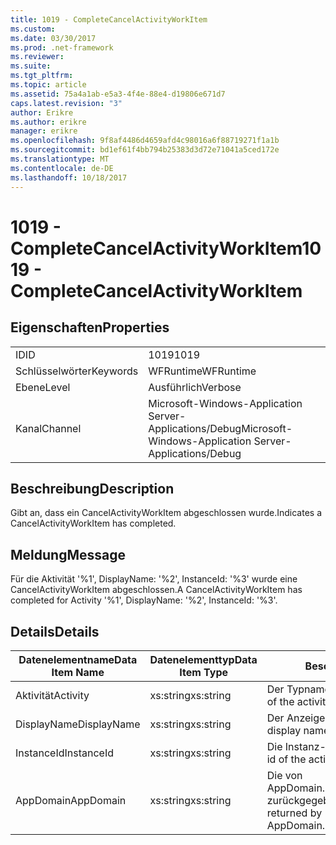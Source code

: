 ```yaml
---
title: 1019 - CompleteCancelActivityWorkItem
ms.custom: 
ms.date: 03/30/2017
ms.prod: .net-framework
ms.reviewer: 
ms.suite: 
ms.tgt_pltfrm: 
ms.topic: article
ms.assetid: 75a4a1ab-e5a3-4f4e-88e4-d19806e671d7
caps.latest.revision: "3"
author: Erikre
ms.author: erikre
manager: erikre
ms.openlocfilehash: 9f8af4486d4659afd4c98016a6f88719271f1a1b
ms.sourcegitcommit: bd1ef61f4bb794b25383d3d72e71041a5ced172e
ms.translationtype: MT
ms.contentlocale: de-DE
ms.lasthandoff: 10/18/2017
---
```

# <a name="1019---completecancelactivityworkitem"></a><span data-ttu-id="453b2-102">1019 - CompleteCancelActivityWorkItem</span><span class="sxs-lookup"><span data-stu-id="453b2-102">1019 - CompleteCancelActivityWorkItem</span></span>
## <a name="properties"></a><span data-ttu-id="453b2-103">Eigenschaften</span><span class="sxs-lookup"><span data-stu-id="453b2-103">Properties</span></span>  
  
|||  
|-|-|  
|<span data-ttu-id="453b2-104">ID</span><span class="sxs-lookup"><span data-stu-id="453b2-104">ID</span></span>|<span data-ttu-id="453b2-105">1019</span><span class="sxs-lookup"><span data-stu-id="453b2-105">1019</span></span>|  
|<span data-ttu-id="453b2-106">Schlüsselwörter</span><span class="sxs-lookup"><span data-stu-id="453b2-106">Keywords</span></span>|<span data-ttu-id="453b2-107">WFRuntime</span><span class="sxs-lookup"><span data-stu-id="453b2-107">WFRuntime</span></span>|  
|<span data-ttu-id="453b2-108">Ebene</span><span class="sxs-lookup"><span data-stu-id="453b2-108">Level</span></span>|<span data-ttu-id="453b2-109">Ausführlich</span><span class="sxs-lookup"><span data-stu-id="453b2-109">Verbose</span></span>|  
|<span data-ttu-id="453b2-110">Kanal</span><span class="sxs-lookup"><span data-stu-id="453b2-110">Channel</span></span>|<span data-ttu-id="453b2-111">Microsoft-Windows-Application Server-Applications/Debug</span><span class="sxs-lookup"><span data-stu-id="453b2-111">Microsoft-Windows-Application Server-Applications/Debug</span></span>|  
  
## <a name="description"></a><span data-ttu-id="453b2-112">Beschreibung</span><span class="sxs-lookup"><span data-stu-id="453b2-112">Description</span></span>  
 <span data-ttu-id="453b2-113">Gibt an, dass ein CancelActivityWorkItem abgeschlossen wurde.</span><span class="sxs-lookup"><span data-stu-id="453b2-113">Indicates a CancelActivityWorkItem has completed.</span></span>  
  
## <a name="message"></a><span data-ttu-id="453b2-114">Meldung</span><span class="sxs-lookup"><span data-stu-id="453b2-114">Message</span></span>  
 <span data-ttu-id="453b2-115">Für die Aktivität '%1', DisplayName: '%2', InstanceId: '%3' wurde eine CancelActivityWorkItem abgeschlossen.</span><span class="sxs-lookup"><span data-stu-id="453b2-115">A CancelActivityWorkItem has completed for Activity '%1', DisplayName: '%2', InstanceId: '%3'.</span></span>  
  
## <a name="details"></a><span data-ttu-id="453b2-116">Details</span><span class="sxs-lookup"><span data-stu-id="453b2-116">Details</span></span>  
  
|<span data-ttu-id="453b2-117">Datenelementname</span><span class="sxs-lookup"><span data-stu-id="453b2-117">Data Item Name</span></span>|<span data-ttu-id="453b2-118">Datenelementtyp</span><span class="sxs-lookup"><span data-stu-id="453b2-118">Data Item Type</span></span>|<span data-ttu-id="453b2-119">Beschreibung</span><span class="sxs-lookup"><span data-stu-id="453b2-119">Description</span></span>|  
|--------------------|--------------------|-----------------|  
|<span data-ttu-id="453b2-120">Aktivität</span><span class="sxs-lookup"><span data-stu-id="453b2-120">Activity</span></span>|<span data-ttu-id="453b2-121">xs:string</span><span class="sxs-lookup"><span data-stu-id="453b2-121">xs:string</span></span>|<span data-ttu-id="453b2-122">Der Typname der Aktivität.</span><span class="sxs-lookup"><span data-stu-id="453b2-122">The type name of the activity.</span></span>|  
|<span data-ttu-id="453b2-123">DisplayName</span><span class="sxs-lookup"><span data-stu-id="453b2-123">DisplayName</span></span>|<span data-ttu-id="453b2-124">xs:string</span><span class="sxs-lookup"><span data-stu-id="453b2-124">xs:string</span></span>|<span data-ttu-id="453b2-125">Der Anzeigename der Aktivität.</span><span class="sxs-lookup"><span data-stu-id="453b2-125">The display name of the activity.</span></span>|  
|<span data-ttu-id="453b2-126">InstanceId</span><span class="sxs-lookup"><span data-stu-id="453b2-126">InstanceId</span></span>|<span data-ttu-id="453b2-127">xs:string</span><span class="sxs-lookup"><span data-stu-id="453b2-127">xs:string</span></span>|<span data-ttu-id="453b2-128">Die Instanz-ID der Aktivität.</span><span class="sxs-lookup"><span data-stu-id="453b2-128">The instance id of the activity.</span></span>|  
|<span data-ttu-id="453b2-129">AppDomain</span><span class="sxs-lookup"><span data-stu-id="453b2-129">AppDomain</span></span>|<span data-ttu-id="453b2-130">xs:string</span><span class="sxs-lookup"><span data-stu-id="453b2-130">xs:string</span></span>|<span data-ttu-id="453b2-131">Die von AppDomain.CurrentDomain.FriendlyName zurückgegebene Zeichenfolge.</span><span class="sxs-lookup"><span data-stu-id="453b2-131">The string returned by AppDomain.CurrentDomain.FriendlyName.</span></span>|
